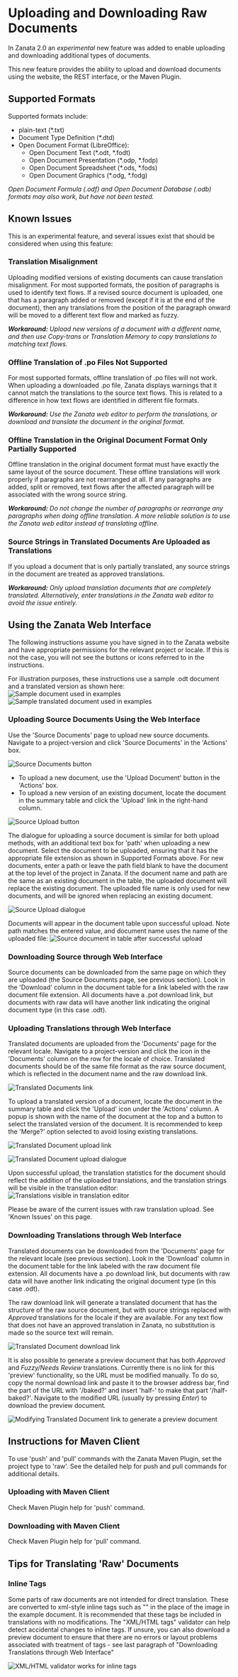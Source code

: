 # Uploading and Downloading Raw Documents

In Zanata 2.0 an _experimental_ new feature was added to enable uploading and downloading additional types of documents.

This new feature provides the ability to upload and download documents using the website, the REST interface, or the Maven Plugin.

## Supported Formats
Supported formats include:
* plain-text (*.txt)
* Document Type Definition (*.dtd)
* Open Document Format (LibreOffice):
  * Open Document Text (*.odt, *.fodt)
  * Open Document Presentation (*.odp, *.fodp)
  * Open Document Spreadsheet (*.ods, *.fods)
  * Open Document Graphics (*.odg, *.fodg)

_Open Document Formula (*.odf) and Open Document Database (*.odb) formats may also work, but have not been tested._

## Known Issues
This is an experimental feature, and several issues exist that should be considered when using this feature:

### Translation Misalignment
Uploading modified versions of existing documents can cause translation misalignment.
For most supported formats, the position of paragraphs is used to identify text flows. If a revised source document is uploaded, one that has a paragraph added or removed (except if it is at the end of the document), then any translations from the position of the paragraph onward will be moved to a different text flow and marked as fuzzy.

_**Workaround:** Upload new versions of a document with a different name, and then use Copy-trans or Translation Memory to copy translations to matching text flows._

### Offline Translation of .po Files Not Supported
For most supported formats, offline translation of .po files will not work. When uploading a downloaded .po file, Zanata displays warnings that it cannot match the translations to the source text flows. This is related to a difference in how text flows are identified in different file formats.

_**Workaround:** Use the Zanata web editor to perform the translations, or download and translate the document in the original format._

### Offline Translation in the Original Document Format Only Partially Supported
Offline translation in the original document format must have exactly the same layout of the source document. These offline translations will work properly if paragraphs are not rearranged at all. If any paragraphs are added, split or removed, text flows after the affected paragraph will be associated with the wrong source string.

_**Workaround:** Do not change the number of paragraphs or rearrange any paragraphs when doing offline translation. A more reliable solution is to use the Zanata web editor instead of translating offline._

### Source Strings in Translated Documents Are Uploaded as Translations
If you upload a document that is only partially translated, any source strings in the document are treated as approved translations.

_**Workaround:** Only upload translation documents that are completely translated. Alternatively, enter translations in the Zanata web editor to avoid the issue entirely._


## Using the Zanata Web Interface
The following instructions assume you have signed in to the Zanata website and have appropriate permissions for the relevant project or locale. If this is not the case, you will not see the buttons or icons referred to in the instructions.

For illustration purposes, these instructions use a sample .odt document and a translated version as shown here:
![Sample document used in examples](http://zanata.org/images/screenshots/raw-files/sample-document.png)
![Sample translated document used in examples](http://zanata.org/images/screenshots/raw-files/sample-document-trans.png)




### Uploading Source Documents Using the Web Interface
Use the 'Source Documents' page to upload new source documents. Navigate to a project-version and click 'Source Documents' in the 'Actions' box.

![Source Documents button](http://zanata.org/images/screenshots/raw-files/source-documents-button.png)


* To upload a new document, use the 'Upload Document' button in the 'Actions' box.
* To upload a new version of an existing document, locate the document in the summary table and click the 'Upload' link in the right-hand column.

![Source Upload button](http://zanata.org/images/screenshots/raw-files/source-upload-button.png)


The dialogue for uploading a source document is similar for both upload methods, with an additional text box for 'path' when uploading a new document. Select the document to be uploaded, ensuring that it has the appropriate file extension as shown in Supported Formats above. For new documents, enter a path or leave the path field blank to have the document at the top level of the project in Zanata. If the document name and path are the same as an existing document in the table, the uploaded document will replace the existing document.
The uploaded file name is only used for new documents, and will be ignored when replacing an existing document.

![Source Upload dialogue](http://zanata.org/images/screenshots/raw-files/source-upload-dialog.png)


Documents will appear in the document table upon successful upload. Note path matches the entered value, and document name uses the name of the uploaded file:
![Source document in table after successful upload](http://zanata.org/images/screenshots/raw-files/source-upload-success.png)



### Downloading Source through Web Interface
Source documents can be downloaded from the same page on which they are uploaded (the Source Documents page, see previous section). Look in the 'Download' column in the document table for a link labeled with the raw document file extension. All documents have a .pot download link, but documents with raw data will have another link indicating the original document type (in this case .odt).


### Uploading Translations through Web Interface
Translated documents are uploaded from the 'Documents' page for the relevant locale. Navigate to a project-version and click the icon in the 'Documents' column on the row for the locale of choice. Translated documents should be of the same file format as the raw source document, which is reflected in the document name and the raw download link.


![Translated Documents link](http://zanata.org/images/screenshots/raw-files/trans-documents-link.png)

To upload a translated version of a document, locate the document in the summary table and click the 'Upload' icon under the 'Actions' column. A popup is shown with the name of the document at the top and a button to select the translated version of the document. It is recommended to keep the 'Merge?' option selected to avoid losing existing translations.

![Translated Document upload link](http://zanata.org/images/screenshots/raw-files/trans-upload-link.png)

![Translated Document upload dialogue](http://zanata.org/images/screenshots/raw-files/trans-upload-dialog.png)

Upon successful upload, the translation statistics for the document should reflect the addition of the uploaded translations, and the translation strings will be visible in the translation editor:
![Translations visible in translation editor](http://zanata.org/images/screenshots/raw-files/webtrans-uploaded.png)

Please be aware of the current issues with raw translation upload. See 'Known Issues' on this page.

### Downloading Translations through Web Interface
Translated documents can be downloaded from the 'Documents' page for the relevant locale (see previous section). Look in the 'Download' column in the document table for the link labeled with the raw document file extension. All documents have a .po download link, but documents with raw data will have another link indicating the original document type (in this case .odt).

The raw download link will generate a translated document that has the structure of the raw source document, but with source strings replaced with _Approved_ translations for the locale if they are available. For any text flow that does not have an approved translation in Zanata, no substitution is made so the source text will remain.

![Translated Document download link](http://zanata.org/images/screenshots/raw-files/trans-download-link.png)

It is also possible to generate a preview document that has both _Approved_ and _Fuzzy/Needs Review_ translations. Currently there is no link for this 'preview' functionality, so the URL must be modified manually. To do so, copy the normal download link and paste it to the browser address bar, find the part of the URL with '/baked?' and insert 'half-' to make that part '/half-baked?'. Navigate to the modified URL (usually by pressing _Enter_) to download the preview document.

![Modifying Translated Document link to generate a preview document](http://zanata.org/images/screenshots/raw-files/trans-download-preview.png)


## Instructions for Maven Client
To use 'push' and 'pull' commands with the Zanata Maven Plugin, set the project type to 'raw'. See the detailed help for push and pull commands for additional details.

### Uploading with Maven Client
Check Maven Plugin help for 'push' command.

### Downloading with Maven Client
Check Maven Plugin help for 'pull' command.


## Tips for Translating 'Raw' Documents
### Inline Tags
Some parts of raw documents are not intended for direct translation. These are converted to xml-style inline tags such as "<g1><g2></g2></g1>" in the place of the image in the example document. It is recommended that these tags be included in translations with no modifications. The "XML/HTML tags" validator can help detect accidental changes to inline tags. If unsure, you can also download a preview document to ensure that there are no errors or layout problems associated with treatment of tags - see last paragraph of "Downloading Translations through Web Interface"

![XML/HTML validator works for inline tags](http://zanata.org/images/screenshots/raw-files/inline-tags-validation.png)